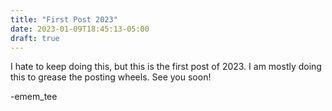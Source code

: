 ```yaml
---
title: "First Post 2023"
date: 2023-01-09T18:45:13-05:00
draft: true
---
```


I hate to keep doing this, but this is the first post of 2023. I am mostly doing this to grease the posting wheels. See you soon!

-emem_tee